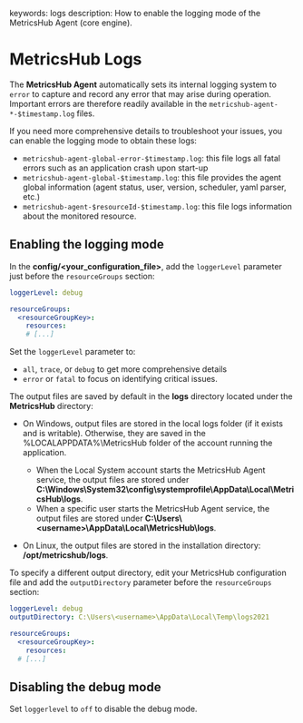 keywords: logs
description: How to enable the logging mode of the MetricsHub Agent (core engine).

# MetricsHub Logs

<!-- MACRO{toc|fromDepth=1|toDepth=2|id=toc} -->

The **MetricsHub Agent** automatically sets its internal logging system to `error` to capture and record any error that may arise during operation. Important errors are therefore readily available in the `metricshub-agent-*-$timestamp.log` files.

If you need more comprehensive details to troubleshoot your issues, you can enable the logging mode to obtain these logs:

* `metricshub-agent-global-error-$timestamp.log`: this file logs all fatal errors such as an application crash upon start-up
* `metricshub-agent-global-$timestamp.log`: this file provides the agent global information (agent status, user, version, scheduler, yaml parser, etc.)
* `metricshub-agent-$resourceId-$timestamp.log`: this file logs information about the monitored resource.

## Enabling the logging mode

In the **config/<your_configuration_file>**, add the `loggerLevel` parameter just before the `resourceGroups` section:

```yaml
loggerLevel: debug

resourceGroups:
  <resourceGroupKey>:
    resources:
    # [...]
```

Set the `loggerLevel` parameter to:

* `all`, `trace`, or  `debug` to get more comprehensive details
* `error` or `fatal` to focus on identifying critical issues.

The output files are saved by default in the **logs** directory located under the **MetricsHub** directory:

* On Windows, output files are stored in the local logs folder (if it exists and is writable). Otherwise, they are saved in the %LOCALAPPDATA%\MetricsHub folder of the account running the application.
  * When the Local System account starts the MetricsHub Agent service, the output files are stored under **C:\Windows\System32\config\systemprofile\AppData\Local\MetricsHub\logs**.
  * When a specific user starts the MetricsHub Agent service, the output files are stored under **C:\Users\\<username\>\AppData\Local\MetricsHub\logs**.

* On Linux, the output files are stored in the installation directory: **/opt/metricshub/logs**.

To specify a different output directory, edit your MetricsHub configuration file and add the `outputDirectory` parameter before the `resourceGroups` section:

```yaml
loggerLevel: debug
outputDirectory: C:\Users\<username>\AppData\Local\Temp\logs2021

resourceGroups:
  <resourceGroupKey>:
    resources:
  # [...]
```

## Disabling the debug mode

Set `loggerlevel` to `off` to disable the debug mode.